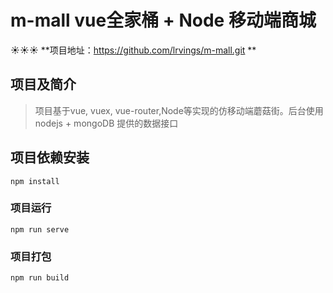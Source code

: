 # m-mall vue全家桶 + Node 移动端商城
☀☀☀
**项目地址：<https://github.com/lrvings/m-mall.git> **

## 项目及简介

> 项目基于vue, vuex, vue-router,Node等实现的仿移动端蘑菇街。后台使用 nodejs + mongoDB 提供的数据接口

## 项目依赖安装
```
npm install
```

### 项目运行
```
npm run serve
```

### 项目打包
```
npm run build

```

